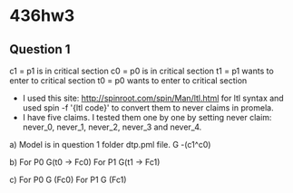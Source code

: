 # 436hw3

## Question 1

c1 = p1 is in critical section
c0 = p0 is in critical section
t1 = p1 wants to enter to critical section
t0 = p0 wants to enter to critical section

* I used this site: http://spinroot.com/spin/Man/ltl.html for ltl syntax and used spin -f '{ltl code}' to convert them to never claims in promela.
* I have five claims. I tested them one by one by setting never claim: never_0, never_1, never_2, never_3 and never_4.

a) Model is in question 1 folder dtp.pml file. G -(c1^c0)

b) For P0 G(t0 -> Fc0)
   For P1 G(t1 -> Fc1)

c) For P0 G (Fc0)
   For P1 G (Fc1)


